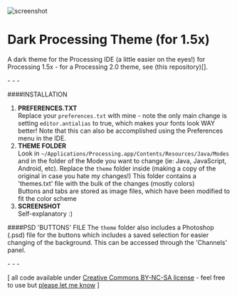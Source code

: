 ![screenshot](https://raw.github.com/jeffThompson/DarkProcessingTheme/master/screenshot.png)

Dark Processing Theme (for 1.5x)
===================

A dark theme for the Processing IDE (a little easier on the eyes!) for Processing 1.5x - for a Processing 2.0 theme, see (this repository)[].

\- \- \-

####INSTALLATION
1. **PREFERENCES.TXT**  
Replace your `preferences.txt` with mine - note the only main change is setting `editor.antialias` to true, which makes your fonts look WAY better!  Note that this can also be accomplished using the Preferences menu in the IDE.
2. **THEME FOLDER**  
Look in `~/Applications/Processing.app/Contents/Resources/Java/Modes` and in the folder of the Mode you want to change (ie: Java, JavaScript, Android, etc).  Replace the `theme` folder inside (making a copy of the original in case you hate my changes!)
This folder contains a 'themes.txt' file with the bulk of the changes (mostly colors)  
Buttons and tabs are stored as image files, which have been modified to fit the color scheme
3. **SCREENSHOT**  
Self-explanatory :)

####PSD 'BUTTONS' FILE
The `theme` folder also includes a Photoshop (.psd) file for the buttons which includes a saved selection for easier changing of the background.  This can be accessed through the 'Channels' panel.

\- \- \-

\[ all code available under [Creative Commons BY-NC-SA license](http://creativecommons.org/licenses/by-nc-sa/3.0/) - feel free to use but [please let me know](http://www.jeffreythompson.org) \]
